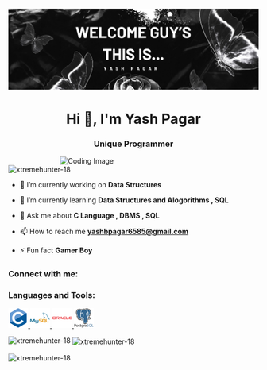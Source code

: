 ![logo](https://github.com/Xtremehunter-18/Xtremehunter-18/blob/main/yash%20pagar.jpg?raw=true)
<h1 align="center">Hi 👋, I'm Yash Pagar</h1>
<h3 align="center">Unique Programmer</h3>
<img align="right" alt="Coding Image" width="400" src="https://imgs.search.brave.com/3n8dZUtS2_gQY5c542S9L_V6Jf_CkBuhmEpbROh5JeU/rs:fit:860:0:0/g:ce/aHR0cHM6Ly9naWZk/Yi5jb20vaW1hZ2Vz/L2hpZ2gvYW5pbWF0/ZWQtcHJvZ3JhbW1l/ci1ndXktY29kaW5n/LTc5MGEwYnM4ZTh0/aHBpc2cuZ2lm.gif">

<p align="left"> <img src="https://komarev.com/ghpvc/?username=xtremehunter-18&label=Profile%20views&color=0e75b6&style=flat" alt="xtremehunter-18" /> </p>

- 🔭 I’m currently working on **Data Structures**

- 🌱 I’m currently learning **Data Structures and Alogorithms , SQL**

- 💬 Ask me about **C Language , DBMS , SQL**

- 📫 How to reach me **yashbpagar6585@gmail.com**

- ⚡ Fun fact **Gamer Boy**

<h3 align="left">Connect with me:</h3>
<p align="left">
</p>

<h3 align="left">Languages and Tools:</h3>
<p align="left"> <a href="https://www.cprogramming.com/" target="_blank" rel="noreferrer"> <img src="https://raw.githubusercontent.com/devicons/devicon/master/icons/c/c-original.svg" alt="c" width="40" height="40"/> </a> <a href="https://www.mysql.com/" target="_blank" rel="noreferrer"> <img src="https://raw.githubusercontent.com/devicons/devicon/master/icons/mysql/mysql-original-wordmark.svg" alt="mysql" width="40" height="40"/> </a> <a href="https://www.oracle.com/" target="_blank" rel="noreferrer"> <img src="https://raw.githubusercontent.com/devicons/devicon/master/icons/oracle/oracle-original.svg" alt="oracle" width="40" height="40"/> </a> <a href="https://www.postgresql.org" target="_blank" rel="noreferrer"> <img src="https://raw.githubusercontent.com/devicons/devicon/master/icons/postgresql/postgresql-original-wordmark.svg" alt="postgresql" width="40" height="40"/> </a> </p>

<p><img align="left" src="https://github-readme-stats.vercel.app/api/top-langs?username=xtremehunter-18&show_icons=true&locale=en&layout=compact" alt="xtremehunter-18" /></p>

<p>&nbsp;<img align="center" src="https://github-readme-stats.vercel.app/api?username=xtremehunter-18&show_icons=true&locale=en" alt="xtremehunter-18" /></p>

<p><img align="center" src="https://github-readme-streak-stats.herokuapp.com/?user=xtremehunter-18&" alt="xtremehunter-18" /></p>

